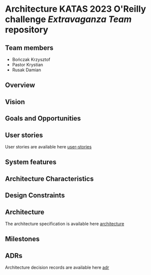 # Architecture KATAS 2023 O'Reilly challenge *Extravaganza Team* repository
## Team members
* Bończak Krzysztof
* Pastor Krystian
* Rusak Damian

## Overview


## Vision



## Goals and Opportunities


## User stories

User stories are available here [user-stories](current/user_stories/README.md)  

## System features


## Architecture Characteristics


## Design Constraints


## Architecture

The architecture specification is available here [architecture](current/architecture/README.md)  


## Milestones


## ADRs

Architecture decision records are available here [adr](current/adr/README.md)  
